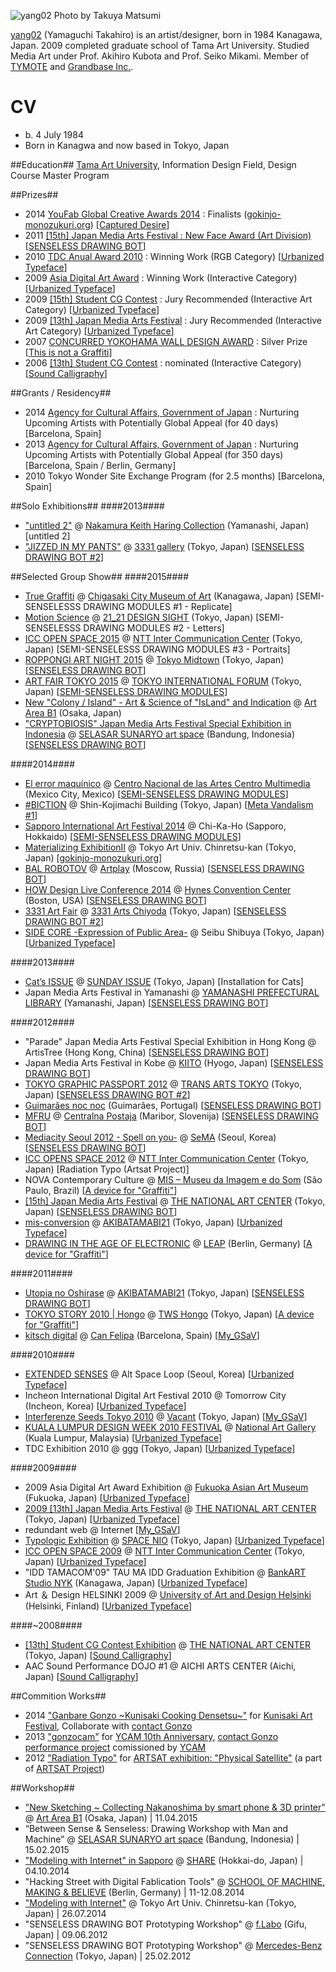 ![yang02](http://yang02.org/wp-content/uploads/9999/01/yang02-1024x768.png)
Photo by Takuya Matsumi

[yang02](http://yang02.com/) (Yamaguchi Takahiro) is an artist/designer, born in 1984 Kanagawa, Japan. 2009 completed graduate school of Tama Art
University. Studied Media Art under Prof. Akihiro Kubota and Prof. Seiko Mikami.
Member of [TYMOTE](http://tymote.jp/) and [Grandbase Inc.](http://grandbase.jp/).


# CV #
* b. 4 July 1984
* Born in Kanagwa and now based in Tokyo, Japan


##Education##
[Tama Art University](http://www.tamabi.ac.jp/index_j.htm), Information Design Field, Design Course Master Program


##Prizes##
- 2014 [YouFab Global Creative Awards 2014](http://www.youfab.info/index.html) : Finalists ([gokinjo-monozukuri.org](http://gokinjo-monozukuri.org)) [[Captured Desire](https://vimeo.com/104220818)]
- 2011 [[15th] Japan Media Arts Festival : New Face Award (Art Division)](http://archive.j-mediaarts.jp/festival/2011/art/works/15a_senseless_drawing_bot/) [[SENSELESS DRAWING BOT](https://vimeo.com/30780208)]
- 2010 [TDC Anual Award 2010](http://tdctokyo.org/jpn/?awardlist=2010) : Winning Work (RGB Category) [[Urbanized Typeface](https://vimeo.com/3830490)]
- 2009 [Asia Digital Art Award](http://www.adaa.jp/2009/) : Winning Work (Interactive Category) [[Urbanized Typeface](https://vimeo.com/3830490)]
- 2009 [[15th] Student CG Contest](http://www.cgarts.or.jp//scg/2009/) : Jury Recommended (Interactive Art Category) [[Urbanized Typeface](https://vimeo.com/3830490)]
- 2009 [[13th] Japan Media Arts Festival](http://archive.j-mediaarts.jp/festival/2009/art/#selections) : Jury Recommended (Interactive Art Category) [[Urbanized Typeface](https://vimeo.com/3830490)]
- 2007 [CONCURRED YOKOHAMA WALL DESIGN AWARD](http://www.morimoto-real.co.jp/design/concurred/) : Silver Prize [[This is not a Graffiti](http://yang02.org/works/this_is_not_a_graffiti.html)]
- 2006 [[13th] Student CG Contest](http://www.cgarts.or.jp//scg/2009/) : nominated (Interactive Category) [[Sound Calligraphy](http://yang02.org/works/os_ver1.html)]


##Grants / Residency##
- 2014 [Agency for Cultural Affairs, Government of Japan](http://www.bunka.go.jp/english/) : Nurturing Upcoming Artists with Potentially Global Appeal (for 40 days) [Barcelona, Spain]
- 2013 [Agency for Cultural Affairs, Government of Japan](http://www.bunka.go.jp/english/) : Nurturing Upcoming Artists with Potentially Global Appeal (for 350 days) [Barcelona, Spain / Berlin, Germany]
- 2010 Tokyo Wonder Site Exchange Program (for 2.5 months) [Barcelona, Spain]


##Solo Exhibitions##
####2013####
- ["untitled 2"](http://118.82.80.197/news/2013/06/nakamura-keith-haring-collecti-2.html) @ [Nakamura Keith Haring Collection](http://www.nakamura-haring.com/) (Yamanashi, Japan) [untitled 2]
- ["JIZZED IN MY PANTS"](http://www.3331.jp/schedule/en/002052.html) @ [3331 gallery](http://www.3331.jp/en/) (Tokyo, Japan) [[SENSELESS DRAWING BOT #2](https://vimeo.com/70402127)]


##Selected Group Show##
####2015####
- [True Graffiti](http://www.chigasaki-museum.jp/exhi/2015-0719-0830tenrankai/) @ [Chigasaki City Museum of Art](http://www.chigasaki-museum.jp/) (Kanagawa, Japan) [SEMI-SENSELESSS DRAWING MODULES #1 - Replicate]
- [Motion Science](http://www.2121designsight.jp/en/program/motion_science/) @ [21_21 DESIGN SIGHT](http://www.2121designsight.jp/en/) (Tokyo, Japan) [SEMI-SENSELESSS DRAWING MODULES #2 - Letters]
- [ICC OPEN SPACE 2015](http://www.ntticc.or.jp/Exhibition/2015/Openspace2015/index.html) @ [NTT Inter Communication Center](http://www.ntticc.or.jp/index_e.html) (Tokyo, Japan) [SEMI-SENSELESSS DRAWING MODULES #3 - Portraits]
- [ROPPONGI ART NIGHT 2015](http://www.roppongiartnight.com/2015/en/) @ [Tokyo Midtown](http://www.tokyo-midtown.com/en/) (Tokyo, Japan) [[SENSELESS DRAWING BOT](https://www.flickr.com/photos/yang02tm/sets/72157650032238554)]
- [ART FAIR TOKYO 2015](http://artfairtokyo.com/) @ [TOKYO INTERNATIONAL FORUM](https://www.t-i-forum.co.jp/en/) (Tokyo, Japan) [[SEMI-SENSELESS DRAWING MODULES](https://vimeo.com/102675809)]
- [New "Colony / Island" - Art & Science of "IsLand" and Indication](http://artarea-b1.jp/archive/2015/0628705.php) @ [Art Area B1](http://artarea-b1.jp/) (Osaka, Japan)
- ["CRYPTOBIOSIS" Japan Media Arts Festival Special Exhibition in Indonesia](http://jmaf-promote.jp/global/1026.html) @ [SELASAR SUNARYO art space](http://www.selasarsunaryo.com/) (Bandung, Indonesia) [[SENSELESS DRAWING BOT](https://vimeo.com/30780208)]

####2014####
- [El error maquínico](http://errormaquinico.cenart.tv/) @ [Centro Nacional de las Artes Centro Multimedia](http://cmm.cenart.gob.mx/) (Mexico City, Mexico) [[SEMI-SENSELESS DRAWING MODULES](https://vimeo.com/102675809)]
- [#BICTION](http://bction.com/) @ Shin-Kojimachi Building (Tokyo, Japan) [[Meta Vandalism #1](https://vimeo.com/106893966)]
- [Sapporo International Art Festival 2014](http://sapporo-internationalartfestival.jp) @ Chi-Ka-Ho (Sapporo, Hokkaido) [[SEMI-SENSELESS DRAWING MODULES](https://vimeo.com/102675809)]
- [Materializing ExhibitionⅡ](http://materializing.org/) @ Tokyo Art Univ. Chinretsu-kan (Tokyo, Japan) [[gokinjo-monozukuri.org](https://vimeo.com/gokinjomonozukuri)]
- [BAL ROBOTOV](http://balrobotov.ru/eng/) @ [Artplay](http://www.artplay.ru/) (Moscow, Russia) [[SENSELESS DRAWING BOT](https://vimeo.com/30780208)]
- [HOW Design Live Conference 2014](https://www.eiseverywhere.com/ehome/74927/149480/?&) @ [Hynes Convention Center](http://signatureboston.com/hynes.aspx) (Boston, USA) [[SENSELESS DRAWING BOT](https://vimeo.com/30780208)]
- [3331 Art Fair](http://artfair.3331.jp/) @ [3331 Arts Chiyoda](http://www.3331.jp/) (Tokyo, Japan) [[SENSELESS DRAWING BOT #2](https://vimeo.com/70402127)]
- [SIDE CORE -Expression of Public Area-](http://sidecore.net/s3/2014_expressionofpublicarea.html) @ Seibu Shibuya (Tokyo, Japan) [[Urbanized Typeface](https://vimeo.com/3830490)]

####2013####
- [Cat’s ISSUE](http://www.sunday-issue.com/schedule/gallery/2922/) @ [SUNDAY ISSUE](http://www.sunday-issue.com/) (Tokyo, Japan) [Installation for Cats]
- Japan Media Arts Festival in Yamanashi @ [YAMANASHI PREFECTURAL LIBRARY](http://www.lib.pref.yamanashi.jp.e.fq.hp.transer.com/) (Yamanashi, Japan) [[SENSELESS DRAWING BOT](https://vimeo.com/30780208)]

####2012####
- "Parade" Japan Media Arts Festival Special Exhibition in Hong Kong @ ArtisTree (Hong Kong, China) [[SENSELESS DRAWING BOT](https://vimeo.com/30780208)]
- Japan Media Arts Festival in Kobe @ [KIITO](http://www.kobe-designhub.net/kiito/) (Hyogo, Japan) [[SENSELESS DRAWING BOT](https://vimeo.com/30780208)]
- [TOKYO GRAPHIC PASSPORT 2012](http://www.grapass.net/2012/) @ [TRANS ARTS TOKYO](http://www.kanda-tat.com/) (Tokyo, Japan) [[SENSELESS DRAWING BOT #2](https://vimeo.com/70402127)]
- [Guimarães noc noc](http://www.guimaraesnocnoc.com/) (Guimarães, Portugal) [[SENSELESS DRAWING BOT](https://vimeo.com/30780208)]
- [MFRU](http://mfru.org/) @ [Centralna Postaja](http://www.centralnapostaja.si/) (Maribor, Slovenija) [[SENSELESS DRAWING BOT](https://vimeo.com/30780208)]
- [Mediacity Seoul 2012 - Spell on you-](http://www.mediacityseoul.kr/) @ [SeMA](http://seoulmoa.org/kor/index.jsp) (Seoul, Korea) [[SENSELESS DRAWING BOT](https://vimeo.com/30780208)]
- [ICC OPENS SPACE 2012](http://www.ntticc.or.jp/Exhibition/2012/Openspace2012/index_j.html) @ [NTT Inter Communication Center](http://www.ntticc.or.jp/index_e.html) (Tokyo, Japan) [Radiation Typo (Artsat Project)]
- NOVA Contemporary Culture @ [MIS – Museu da Imagem e do Som](http://www.mis-sp.org.br/) (São Paulo, Brazil) [[A device for "Graffiti"](http://vimeo.com/25623727)]
- [[15th] Japan Media Arts Festival](http://archive.j-mediaarts.jp/festival/2011/) @ [THE NATIONAL ART CENTER](http://www.nact.jp/) (Tokyo, Japan) [[SENSELESS DRAWING BOT](https://vimeo.com/30780208)]
- [mis-conversion](http://www.idd.tamabi.ac.jp/art/misconversion/) @ [AKIBATAMABI21](http://akibatamabi21.com/) (Tokyo, Japan) [[Urbanized Typeface](https://vimeo.com/3830490)]
- [DRAWING IN THE AGE OF ELECTRONIC](http://leap-berlin.tumblr.com/drw) @ [LEAP](http://leapknecht.de/) (Berlin, Germany) [[A device for "Graffiti"](http://vimeo.com/25623727)]

####2011####
- [Utopia no Oshirase](http://utopinism.info/) @ [AKIBATAMABI21](http://akibatamabi21.com/) (Tokyo, Japan) [[SENSELESS DRAWING BOT](https://vimeo.com/30780208)]
- [TOKYO STORY 2010 | Hongo](http://www.tokyo-ws.org/english/archive/2011/03/tokyo-story-2010-tws-hongo.shtml) @ [TWS Hongo](http://www.tokyo-ws.org/english/hongo/) (Tokyo, Japan) [[A device for "Graffiti"](http://vimeo.com/25623727)]
- [kitsch digital](http://kitschdigital.wordpress.com/) @ [Can Felipa](http://www.bcn.es/canfelipa/) (Barcelona, Spain) [[My_GSaV](http://mygsav.com/)]

####2010####
- [EXTENDED SENSES](http://galleryloop.com/blog/?p=445) @ Alt Space Loop (Seoul, Korea) [[Urbanized Typeface](https://vimeo.com/3830490)]
- Incheon International Digital Art Festival 2010 @ Tomorrow City (Incheon, Korea) [[Urbanized Typeface](https://vimeo.com/3830490)]
- [Interferenze Seeds Tokyo 2010](http://ist2010.jp/) @ [Vacant](http://www.vacant.vc/) (Tokyo, Japan) [[My_GSaV](http://mygsav.com/)]
- [KUALA LUMPUR DESIGN WEEK 2010 FESTIVAL](http://www.kualalumpurdesignweek.com.my/2010/) @ [National Art Gallery](http://www.artgallery.gov.my/web/guest/home) (Kuala Lumpur, Malaysia) [[Urbanized Typeface](https://vimeo.com/3830490)]
- TDC Exhibition 2010 @ [ggg](http://www.dnp.co.jp/gallery/ggg/) (Tokyo, Japan) [[Urbanized Typeface](https://vimeo.com/3830490)]

####2009####
- 2009 Asia Digital Art Award Exhibition @ [Fukuoka Asian Art Museum](http://faam.city.fukuoka.lg.jp/) (Fukuoka, Japan) [[Urbanized Typeface](https://vimeo.com/3830490)]
- [2009 [13th] Japan Media Arts Festival](http://archive.j-mediaarts.jp/festival/2009/) @ [THE NATIONAL ART CENTER](http://www.nact.jp/) (Tokyo, Japan) [[Urbanized Typeface](https://vimeo.com/3830490)]
- redundant web @ Internet [[My_GSaV](http://mygsav.com/)]
- [Typologic Exhibition](http://www.cbc-net.com/topics/2009/10/typologic.php) @ [SPACE NIO](http://www.nikkeinio.com/) (Tokyo, Japan) [[Urbanized Typeface](https://vimeo.com/3830490)]
- [ICC OPEN SPACE 2009](http://www.ntticc.or.jp/Archive/2009/Openspace2009/index_j.html) @ [NTT Inter Communication Center](http://www.ntticc.or.jp/index_e.html) (Tokyo, Japan) [[Urbanized Typeface](https://vimeo.com/3830490)]
- "IDD TAMACOM'09" TAU MA IDD Graduation Exhibition @ [BankART Studio NYK](http://www.bankart1929.com/) (Kanagawa, Japan) [[Urbanized Typeface](https://vimeo.com/3830490)]
- Art ＆ Design HELSINKI 2009 @ [University of Art and Design Helsinki](http://www.taik.fi/) (Helsinki, Finland) [[Urbanized Typeface](https://vimeo.com/3830490)]

####~2008####
- [[13th] Student CG Contest Exhibition](http://www.cgarts.or.jp//scg/2007/index.html) @ [THE NATIONAL ART CENTER](http://www.nact.jp/) (Tokyo, Japan) [[Sound Calligraphy](http://yang02.org/works/os_ver1.html)]
- AAC Sound Performance DOJO #1 @ AICHI ARTS CENTER (Aichi, Japan) [[Sound Calligraphy](http://yang02.org/works/os_ver1.html)]


##Commition Works##
- 2014 ["Ganbare Gonzo ~Kunisaki Cooking Densetsu~"](http://xn--o1q83mb5ph0l.jp/g07/) for [Kunisaki Art Festival](http://kunisaki.asia/), Collaborate with [contact Gonzo](http://contactgonzo.blogspot.jp/)
- 2013 ["gonzocam"](http://gonzocam.tumblr.com/) for [YCAM 10th Anniversary](http://10th.ycam.jp/), [contact Gonzo performance project](http://10th.ycam.jp/term1/524/) comissioned by [YCAM](http://ycam.jp/)
- 2012 ["Radiation Typo"](https://vimeo.com/54780473) for [ARTSAT exhibition: "Physical Satellite"](http://artsat.jp/exhibition/artsat-intro/physical-satellite) (a part of [ARTSAT Project](http://artsat.jp/))

##Workshop##
- ["New Sketching ~ Collecting Nakanoshima by smart phone & 3D printer"](http://artarea-b1.jp/archive/2015/0411718.php) @ [Art Area B1](http://artarea-b1.jp/) (Osaka, Japan) | 11.04.2015
- “Between Sense & Senseless: Drawing Workshop with Man and Machine” @ [SELASAR SUNARYO art space](http://www.selasarsunaryo.com/) (Bandung, Indonesia) | 15.02.2015
- ["Modeling with Internet" in Sapporo](https://www.facebook.com/events/924880857541630/) @ [SHARE](http://www.sharedesign.biz/) (Hokkai-do, Japan) | 04.10.2014
- "Hacking Street with Digital Fablication Tools" @ [SCHOOL OF MACHINE, MAKING & BELIEVE](http://schoolofma.org/) (Berlin, Germany) | 11-12.08.2014
- ["Modeling with Internet"](https://vimeo.com/104096323) @ Tokyo Art Univ. Chinretsu-kan (Tokyo, Japan) | 26.07.2014
- "SENSELESS DRAWING BOT Prototyping Workshop" @ [f.Labo](http://f-labo.tumblr.com/) (Gifu, Japan) | 09.06.2012
- "SENSELESS DRAWING BOT Prototyping Workshop" @ [Mercedes-Benz Connection](http://www.mercedes-benz-connection.com/) (Tokyo, Japan) | 25.02.2012

